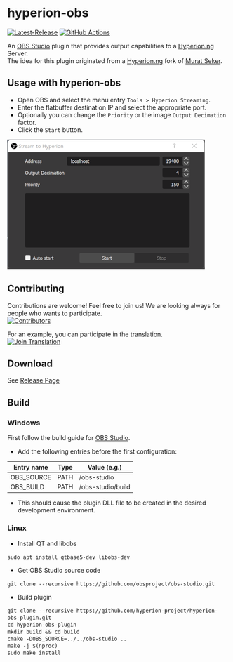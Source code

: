# hyperion-obs

[![Latest-Release](https://img.shields.io/github/v/release/hyperion-project/hyperion-obs-plugin)](https://github.com/hyperion-project/hyperion-obs-plugin/releases)
[![GitHub Actions](https://github.com/hyperion-project/hyperion-obs-plugin/workflows/hyperion-obs/badge.svg?branch=main)](https://github.com/hyperion-project/hyperion-obs-plugin/actions)

An [OBS Studio][obs] plugin that provides output capabilities to a [Hyperion.ng][hyperion] Server. \
The idea for this plugin originated from a [Hyperion.ng][hyperion] fork of [Murat Seker][m-seker].

## Usage with hyperion-obs

- Open OBS and select the menu entry `Tools > Hyperion Streaming`.
- Enter the flatbuffer destination IP and select the appropriate port.
- Optionally you can change the `Priority` or the image `Output Decimation` factor.
- Click the `Start` button.

![hyperion-obs](screenshot/hyperion-obs.png)

## Contributing

Contributions are welcome! Feel free to join us! We are looking always for people who wants to participate.<br>
[![Contributors](https://img.shields.io/github/contributors/hyperion-project/hyperion-obs-plugin.svg?label=Contributors)](https://github.com/hyperion-project/hyperion-obs-plugin/graphs/contributors)

For an example, you can participate in the translation.<br>
[![Join Translation](https://img.shields.io/badge/POEditor-translate-green.svg)](https://poeditor.com/join/project?hash=0diZuCpLVX)

## Download

See [Release Page](https://github.com/hyperion-project/hyperion-obs-plugin/releases)

## Build
### Windows
First follow the build guide for [OBS Studio][obs_build].
- Add the following entries before the first configuration:

| Entry name         | Type     | Value (e.g.)            |
|--------------------|----------|-------------------------|
| OBS_SOURCE         | PATH     | /obs-studio             |
| OBS_BUILD          | PATH     | /obs-studio/build       |

- This should cause the plugin DLL file to be created in the desired development environment.

### Linux
- Install QT and libobs

```
sudo apt install qtbase5-dev libobs-dev
```

- Get OBS Studio source code

```
git clone --recursive https://github.com/obsproject/obs-studio.git
```

- Build plugin

```
git clone --recursive https://github.com/hyperion-project/hyperion-obs-plugin.git
cd hyperion-obs-plugin
mkdir build && cd build
cmake -DOBS_SOURCE=../../obs-studio ..
make -j $(nproc)
sudo make install
```

[obs]: https://obsproject.com/
[obs_build]: https://github.com/obsproject/obs-studio/wiki/install-instructions#windows-build-directions
[hyperion]: https://github.com/hyperion-project/hyperion.ng
[m-seker]: https://github.com/m-seker
